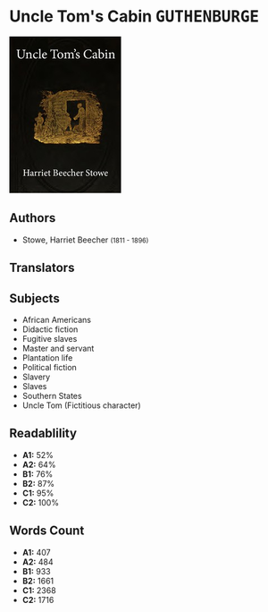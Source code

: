 # Uncle Tom's Cabin <kbd>GUTHENBURGE</kbd>

![](./cover.medium.jpg "")

## Authors


 - Stowe, Harriet Beecher <small>(1811 - 1896)</small>

## Translators



## Subjects


 - African Americans
 - Didactic fiction
 - Fugitive slaves
 - Master and servant
 - Plantation life
 - Political fiction
 - Slavery
 - Slaves
 - Southern States
 - Uncle Tom (Fictitious character)

## Readablility


 - **A1:** 52%
 - **A2:** 64%
 - **B1:** 76%
 - **B2:** 87%
 - **C1:** 95%
 - **C2:** 100%

## Words Count


 - **A1:** 407
 - **A2:** 484
 - **B1:** 933
 - **B2:** 1661
 - **C1:** 2368
 - **C2:** 1716
